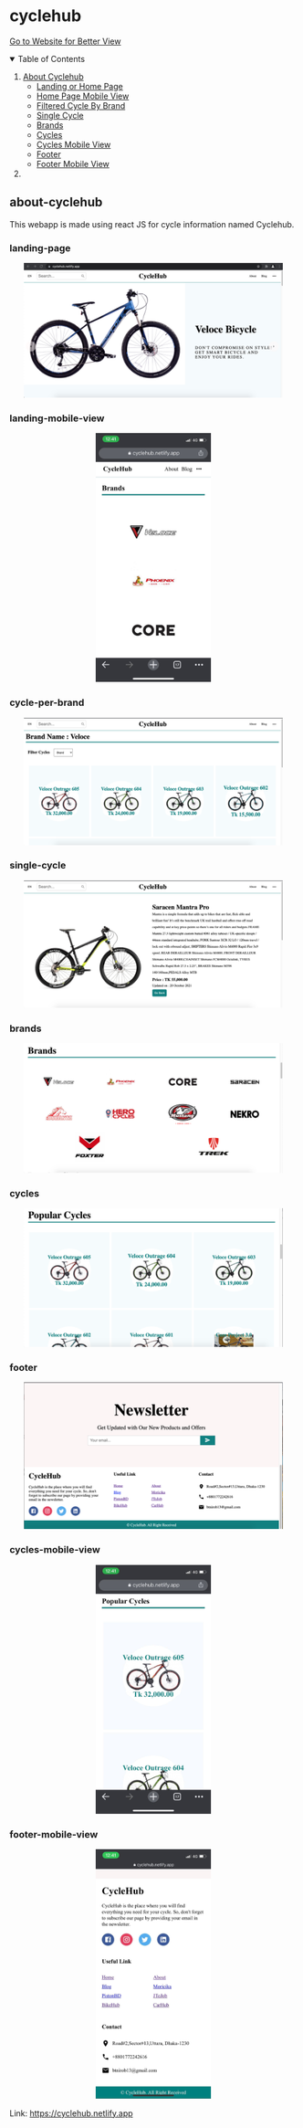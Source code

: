 # cyclehub

<a href="https://cyclehub.netlify.app" target="_blank">Go to Website for Better View</a>


<details open="open">
  <summary>Table of Contents</summary>
  <ol>
    <li>
      <a href="#about-cyclehub">About Cyclehub</a>
      <ul>
        <li><a href="#landing-page">Landing or Home Page</a></li>
        <li><a href="#landing-mobile-view">Home Page Mobile View</a></li>
        <li><a href="#cycle-per-brand">Filtered Cycle By Brand</a></li>
        <li><a href="#single-cycle">Single Cycle</a></li>
        <li><a href="#brands">Brands</a></li>
        <li><a href="#cycles">Cycles</a></li>
        <li><a href="#cycles-mobile-view">Cycles Mobile View</a></li>
        <li><a href="#footer">Footer</a></li>
        <li><a href="#footer-mobile-view">Footer Mobile View</a></li>
      </ul>
    </li>
    <li>
     
  </ol>
</details>

<!-- ABOUT CYCLEHUB -->

## about-cyclehub

This webapp is made using react JS for cycle information named Cyclehub.

### landing-page

   <p align="center">
    <a href="#">
    <img src="images/landing.png" alt="Landing" width="90%" >
  </a>
   </p>

### landing-mobile-view

   <p align="center">
    <a href="#">
    <img src="images/landingmv.jpg" alt="Landing" width="40%" >
  </a>
   </p>

### cycle-per-brand

   <p align="center">
    <a href="#">
    <img src="images/brand.png" alt="Cycle-Per-Brand" width="90%" >
  </a>
   </p>

### single-cycle

   <p align="center">
    <a href="#">
    <img src="images/cycle.png" alt="Cycle" width="90%" >
  </a>
   </p>

### brands

   <p align="center">
    <a href="#">
    <img src="images/brands.png" alt="Brands" width="90%" >
  </a>
   </p>

### cycles

   <p align="center">
    <a href="#">
    <img src="images/cycles.png" alt="Cycle" width="90%" >
  </a>
   </p>

### footer

   <p align="center">
    <a href="#">
    <img src="images/footer.png" alt="Footer" width="90%" >
  </a>
   </p>

### cycles-mobile-view

   <p align="center">
    <a href="#">
    <img src="images/cyclesmv.jpg" alt="CyclesMV" width="40%" >
  </a>
   </p>

### footer-mobile-view

   <p align="center">
    <a href="#">
    <img src="images/footermv.jpg" alt="FooterMV" width="40%" >
  </a>
   </p>
   
   Link: https://cyclehub.netlify.app
